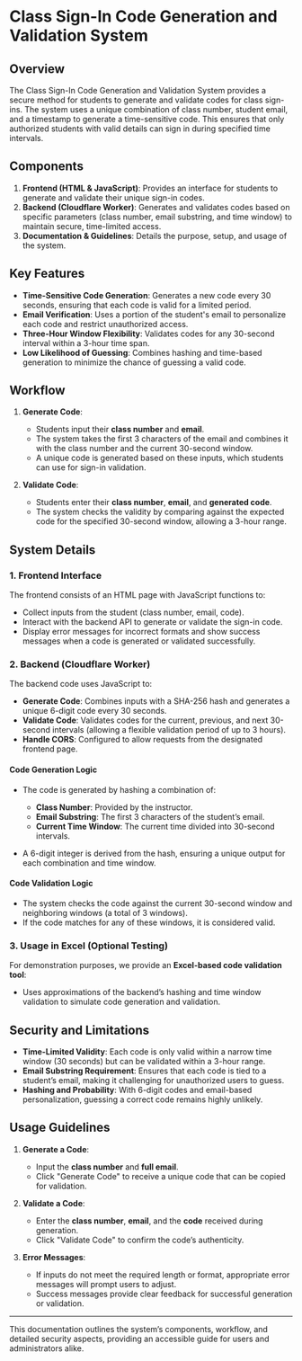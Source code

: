 # Class Sign-In Code Generation and Validation System

## Overview

The Class Sign-In Code Generation and Validation System provides a secure method for students to generate and validate codes for class sign-ins. The system uses a unique combination of class number, student email, and a timestamp to generate a time-sensitive code. This ensures that only authorized students with valid details can sign in during specified time intervals.

## Components

1. **Frontend (HTML & JavaScript)**: Provides an interface for students to generate and validate their unique sign-in codes.
2. **Backend (Cloudflare Worker)**: Generates and validates codes based on specific parameters (class number, email substring, and time window) to maintain secure, time-limited access.
3. **Documentation & Guidelines**: Details the purpose, setup, and usage of the system.

## Key Features

- **Time-Sensitive Code Generation**: Generates a new code every 30 seconds, ensuring that each code is valid for a limited period.
- **Email Verification**: Uses a portion of the student's email to personalize each code and restrict unauthorized access.
- **Three-Hour Window Flexibility**: Validates codes for any 30-second interval within a 3-hour time span.
- **Low Likelihood of Guessing**: Combines hashing and time-based generation to minimize the chance of guessing a valid code.

## Workflow

1. **Generate Code**:
   - Students input their **class number** and **email**.
   - The system takes the first 3 characters of the email and combines it with the class number and the current 30-second window.
   - A unique code is generated based on these inputs, which students can use for sign-in validation.

2. **Validate Code**:
   - Students enter their **class number**, **email**, and **generated code**.
   - The system checks the validity by comparing against the expected code for the specified 30-second window, allowing a 3-hour range.

## System Details

### 1. **Frontend Interface**

The frontend consists of an HTML page with JavaScript functions to:
   - Collect inputs from the student (class number, email, code).
   - Interact with the backend API to generate or validate the sign-in code.
   - Display error messages for incorrect formats and show success messages when a code is generated or validated successfully.

### 2. **Backend (Cloudflare Worker)**

The backend code uses JavaScript to:
   - **Generate Code**: Combines inputs with a SHA-256 hash and generates a unique 6-digit code every 30 seconds.
   - **Validate Code**: Validates codes for the current, previous, and next 30-second intervals (allowing a flexible validation period of up to 3 hours).
   - **Handle CORS**: Configured to allow requests from the designated frontend page.

#### Code Generation Logic
   - The code is generated by hashing a combination of:
     - **Class Number**: Provided by the instructor.
     - **Email Substring**: The first 3 characters of the student’s email.
     - **Current Time Window**: The current time divided into 30-second intervals.

   - A 6-digit integer is derived from the hash, ensuring a unique output for each combination and time window.

#### Code Validation Logic
   - The system checks the code against the current 30-second window and neighboring windows (a total of 3 windows).
   - If the code matches for any of these windows, it is considered valid.

### 3. **Usage in Excel (Optional Testing)**

For demonstration purposes, we provide an **Excel-based code validation tool**:
   - Uses approximations of the backend’s hashing and time window validation to simulate code generation and validation.

## Security and Limitations

- **Time-Limited Validity**: Each code is only valid within a narrow time window (30 seconds) but can be validated within a 3-hour range.
- **Email Substring Requirement**: Ensures that each code is tied to a student’s email, making it challenging for unauthorized users to guess.
- **Hashing and Probability**: With 6-digit codes and email-based personalization, guessing a correct code remains highly unlikely.

## Usage Guidelines

1. **Generate a Code**:
   - Input the **class number** and **full email**.
   - Click "Generate Code" to receive a unique code that can be copied for validation.

2. **Validate a Code**:
   - Enter the **class number**, **email**, and the **code** received during generation.
   - Click "Validate Code" to confirm the code’s authenticity.

3. **Error Messages**:
   - If inputs do not meet the required length or format, appropriate error messages will prompt users to adjust.
   - Success messages provide clear feedback for successful generation or validation.

---

This documentation outlines the system’s components, workflow, and detailed security aspects, providing an accessible guide for users and administrators alike.
